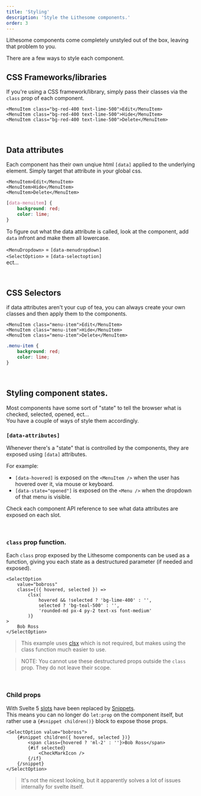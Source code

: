 ```yaml
---
title: 'Styling'
description: 'Style the Lithesome components.'
order: 3
---
```


Lithesome components come completely unstyled out of the box, leaving that problem to you.

There are a few ways to style each component.

## CSS Frameworks/libraries

If you're using a CSS framework/library, simply pass their classes via the `class` prop of each component.

```svelte
<MenuItem class="bg-red-400 text-lime-500">Edit</MenuItem>
<MenuItem class="bg-red-400 text-lime-500">Hide</MenuItem>
<MenuItem class="bg-red-400 text-lime-500">Delete</MenuItem>
```

<br>

## Data attributes

Each component has their own unqiue html `[data]` applied to the underlying element. Simply target that attribute in your global css.

```svelte
<MenuItem>Edit</MenuItem>
<MenuItem>Hide</MenuItem>
<MenuItem>Delete</MenuItem>
```

```css
[data-menuitem] {
	background: red;
	color: lime;
}
```

To figure out what the data attribute is called, look at the component, add `data` infront and make them all lowercase.

`<MenuDropdown>` = `[data-menudropdown]`  
`<SelectOption>` = `[data-selectoption]`  
ect...

<br>

## CSS Selectors

if data attributes aren't your cup of tea, you can always create your own classes and then apply them to the components.

```svelte
<MenuItem class="menu-item">Edit</MenuItem>
<MenuItem class="menu-item">Hide</MenuItem>
<MenuItem class="menu-item">Delete</MenuItem>
```

```css
.menu-item {
	background: red;
	color: lime;
}
```

<br>

## Styling component states.

Most components have some sort of "state" to tell the browser what is checked, selected, opened, ect...  
You have a couple of ways of style them accordingly.

### `[data-attributes]`

Whenever there's a "state" that is controlled by the components, they are exposed using `[data]` attributes.

For example:

- `[data-hovered]` is exposed on the `<MenuItem />` when the user has hovered over it, via mouse or keyboard.
- `[data-state="opened"]` is exposed on the `<Menu />` when the dropdown of that menu is visible.

Check each component API reference to see what data attributes are exposed on each slot.

<br>

### `class` prop function.

Each `class` prop exposed by the Lithesome components can be used as a function, giving you each state as a destructured parameter (if needed and exposed).

```svelte
<SelectOption
	value="bobross"
	class={({ hovered, selected }) =>
		clsx(
			hovered && !selected ? 'bg-lime-400' : '',
			selected ? 'bg-teal-500' : '',
			'rounded-md px-4 py-2 text-xs font-medium'
		)}
>
	Bob Ross
</SelectOption>
```

> This example uses [clsx](https://github.com/lukeed/clsx) which is not required, but makes using the class function much easier to use.

> NOTE: You cannot use these destructured props outside the `class` prop. They do not leave their scope.

<br>

### Child props

With Svelte 5 [slots](https://svelte.dev/docs/special-elements#slot) have been replaced by [Snippets](https://svelte-5-preview.vercel.app/docs/snippets).  
This means you can no longer do `let:prop` on the component itself, but rather use a `{#snippet children()}` block to expose those props.

```svelte
<SelectOption value="bobross">
	{#snippet children({ hovered, selected })}
		<span class={hovered ? 'ml-2' : ''}>Bob Ross</span>
		{#if selected}
			<CheckMarkIcon />
		{/if}
	{/snippet}
</SelectOption>
```

> It's not the nicest looking, but it apparently solves a lot of issues internally for svelte itself.
